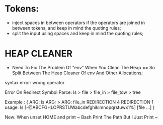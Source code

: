 # Tokens:

* inject spaces in between operators if the operators are joined in between tokens, and keep in mind the quoting rules;
* split the input using spaces and keep in mind the quoting rules;

# HEAP CLEANER

* Need To Fix The Problem Of "env" When You Clean The Heap == So Split Between The Heap Cleaner Of env And Other Allocations;


syntax error:
	wrong operator

Error On Redirect Symbol Parce:
	ls > file > file_in > file_tow > tree

Example :
{
	ARG: ls
	ARG: >
	ARG: file_in
	REDIRECTION 4
	REDIRECTION 1
	usage: ls [-@ABCFGHLOPRSTUWabcdefghiklmnopqrstuwx1%] [file ...]
}

New:
When unset HOME and print ~ Bash Print The Path But I Just Print ~
